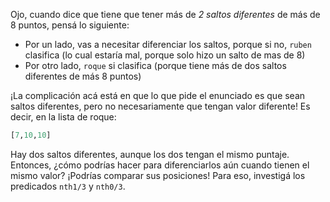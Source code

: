 Ojo, cuando dice que tiene que tener más de _2 saltos diferentes_  de más de 8 puntos, pensá lo siguiente: 

* Por un lado, vas a necesitar diferenciar los saltos, porque si no, `ruben` clasifica (lo cual estaría mal, porque solo hizo un salto de mas de 8)
* Por otro lado, `roque` si clasifica (porque tiene más de dos saltos diferentes de más 8 puntos)

¡La complicación acá está en que lo que pide el enunciado es que sean saltos diferentes, pero no necesariamente que tengan valor diferente! Es decir, en la lista de roque: 

```prolog
[7,10,10]
```

Hay dos saltos diferentes, aunque los dos tengan el mismo puntaje. Entonces, ¿cómo podrías hacer para diferenciarlos aún cuando tienen el mismo valor? ¡Podrías comparar sus posiciones! Para eso, investigá los predicados `nth1/3` y `nth0/3`.
